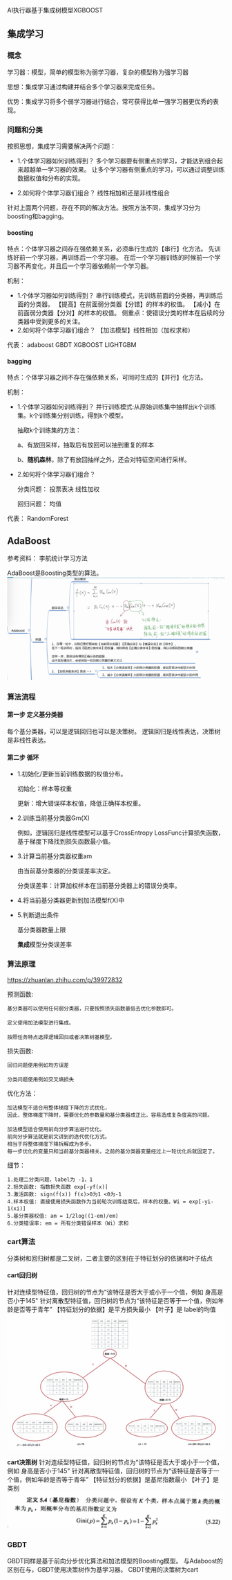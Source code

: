 AI执行器基于集成树模型XGBOOST

## 集成学习

### 概念
学习器：模型，简单的模型称为弱学习器，复杂的模型称为强学习器

思想：集成学习通过构建并结合多个学习器来完成任务。

优势：集成学习将多个弱学习器进行结合，常可获得比单一强学习器更优秀的表现。

### 问题和分类
按照思想，集成学习需要解决两个问题：

- 1.个体学习器如何训练得到？
多个学习器要有侧重点的学习，才能达到组合起来超越单一学习器的效果。
让多个学习器有侧重点的学习，可以通过调整训练数据权值和分布的实现。

- 2.如何将个体学习器们组合？
线性相加和还是非线性组合

针对上面两个问题，存在不同的解决方法。按照方法不同，集成学习分为boosting和bagging。

#### boosting
特点：个体学习器之间存在强依赖关系，必须串行生成的【串行】化方法。
先训练好前一个学习器，再训练后一个学习器。
在后一个学习器训练的时候前一个学习器不再变化，并且后一个学习器依赖前一个学习器。

机制：

- 1.个体学习器如何训练得到？ 
串行训练模式，先训练前面的分类器，再训练后面的分类器。
【提高】在前面弱分类器【分错】的样本的权值。
【减小】在前面弱分类器【分对】的样本的权值。
侧重点：使错误分类的样本在后续的分类器中受到更多的关注。
- 2.如何将个体学习器们组合？
【加法模型】线性相加（加权求和）


代表：
adaboost GBDT XGBOOST LIGHTGBM

#### bagging
特点：个体学习器之间不存在强依赖关系，可同时生成的【并行】化方法。

机制：

- 1.个体学习器如何训练得到？ 
并行训练模式:从原始训练集中抽样出k个训练集。k个训练集分别训练，得到k个模型。

    抽取k个训练集的方法：

    a、有放回采样，抽取后有放回可以抽到重复的样本

    b、**随机森林**，除了有放回抽样之外，还会对特征空间进行采样。

- 2.如何将个体学习器们组合？

    分类问题： 投票表决 线性加权

    回归问题： 均值

代表：
RandomForest



## AdaBoost
参考资料： 李航统计学习方法

AdaBoost是Boosting类型的算法。
![adaboost-1](adaboost-1.png)


### 算法流程
#### 第一步 定义基分类器

每个基分类器，可以是逻辑回归也可以是决策树。
逻辑回归是线性表达，决策树是非线性表达。



#### 第二步 循环

- 1.初始化/更新当前训练数据的权值分布。
    
    初始化：样本等权重

    更新：增大错误样本权值，降低正确样本权重。

- 2.训练当前基分类器Gm(X)
    
    例如，逻辑回归是线性模型可以基于CrossEntropy LossFunc计算损失函数，基于梯度下降找到损失函数最小值。

- 3.计算当前基分类器权重am
    
    由当前基分类器的分类误差率决定。
    
    分类误差率：计算加权样本在当前基分类器上的错误分类率。

- 4.将当前基分类器更新到加法模型f(X)中
- 5.判断退出条件

    基分类器数量上限

    **集成**模型分类误差率

### 算法原理
https://zhuanlan.zhihu.com/p/39972832

预测函数:
    
    基分类器可以使用任何弱分类器，只要按照损失函数最低去优化参数即可。

    定义使用加法模型进行集成。

    按照任务特点选择逻辑回归或者决策树基模型。


损失函数:

    回归问题使用例如均方误差

    分类问题使用例如交叉熵损失

优化方法：

    加法模型不适合用整体梯度下降的方式优化，
    因此，整体梯度下降时，需要优化的参数量和基分类器成正比，容易造成复杂度高的问题。

    加法模型适合使用前向分步算法进行优化。
    前向分步算法就是前文讲到的迭代优化方式。
    相当于将整体梯度下降拆解成为多步。
    每一步优化的变量只和当前基分类器相关。之前的基分类器变量经过上一轮优化后就固定了。


细节：

    1.处理二分类问题，label为 -1，1
    2.损失函数: 指数损失函数 exp[-yf(x)]
    3.激活函数: sign(f(x)) f(x)>0为1 <0为-1
    4.样本权值: 直接使用损失函数作为当前轮次训练结束后，样本的权重。Wi = exp[-yi-1(xi)]
    5.基分类器权值: am = 1/2log((1-em)/em)
    6.分类错误率: em = 所有分类错误样本（Wi）求和



### cart算法
分类树和回归树都是二叉树，二者主要的区别在于特征划分的依据和叶子结点

#### cart回归树

针对连续型特征值，回归树的节点为“该特征是否大于或小于一个值，例如 身高是否小于145"
针对离散型特征值，回归树的节点为“该特征是否等于一个值，例如年龄是否等于青年”
【特征划分的依据】是平方损失最小
【叶子】是 label的均值
![回归树](regressiontree.png)

**cart决策树**
针对连续型特征值，回归树的节点为“该特征是否大于或小于一个值，例如 身高是否小于145"
针对离散型特征值，回归树的节点为“该特征是否等于一个值，例如年龄是否等于青年”
【特征划分的依据】是基尼指数最小
【叶子】是 类别
![基尼](gini.png)



### GBDT
GBDT同样是基于前向分步优化算法和加法模型的Boosting模型。
与Adaboost的区别在与，GBDT使用决策树作为基学习器。
CBDT使用的决策树为cart
